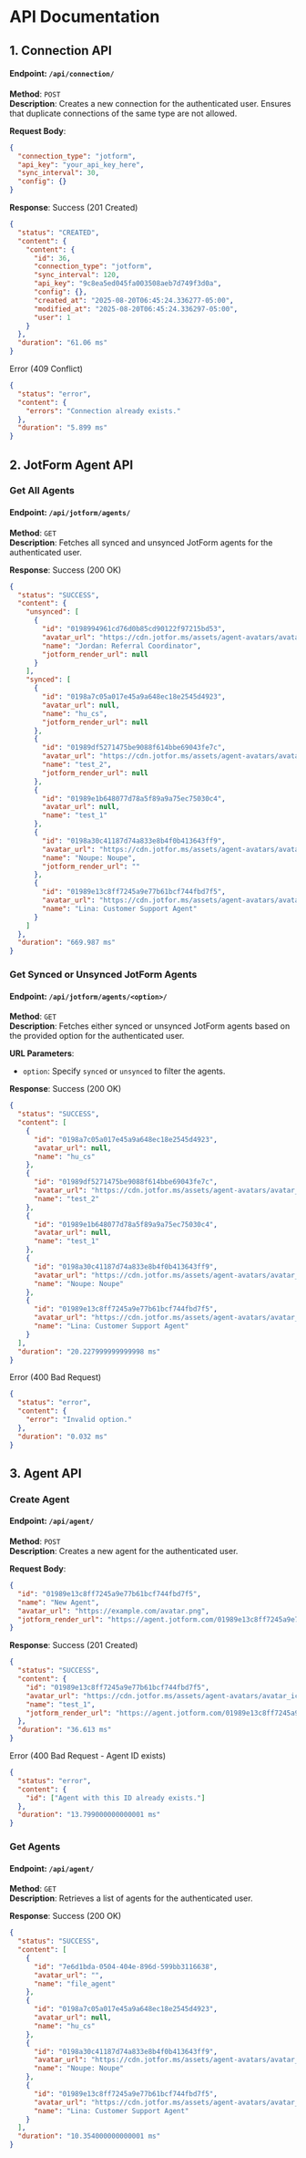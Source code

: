 # API Documentation

## 1. Connection API

#### Endpoint: `/api/connection/`

**Method**: `POST`  
**Description**: Creates a new connection for the authenticated user. Ensures that duplicate connections of the same type are not allowed.

**Request Body**:

```json
{
  "connection_type": "jotform",
  "api_key": "your_api_key_here",
  "sync_interval": 30,
  "config": {}
}
```

**Response**:
Success (201 Created)

```json
{
  "status": "CREATED",
  "content": {
    "content": {
      "id": 36,
      "connection_type": "jotform",
      "sync_interval": 120,
      "api_key": "9c8ea5ed045fa003508aeb7d749f3d0a",
      "config": {},
      "created_at": "2025-08-20T06:45:24.336277-05:00",
      "modified_at": "2025-08-20T06:45:24.336297-05:00",
      "user": 1
    }
  },
  "duration": "61.06 ms"
}
```

Error (409 Conflict)

```json
{
  "status": "error",
  "content": {
    "errors": "Connection already exists."
  },
  "duration": "5.899 ms"
}
```

## 2. JotForm Agent API

### Get All Agents

#### Endpoint: `/api/jotform/agents/`

**Method**: `GET`  
**Description**: Fetches all synced and unsynced JotForm agents for the authenticated user.

**Response**:
Success (200 OK)

```json
{
  "status": "SUCCESS",
  "content": {
    "unsynced": [
      {
        "id": "0198994961cd76d0b85cd90122f97215bd53",
        "avatar_url": "https://cdn.jotfor.ms/assets/agent-avatars/avatar_icon_811.png",
        "name": "Jordan: Referral Coordinator",
        "jotform_render_url": null
      }
    ],
    "synced": [
      {
        "id": "0198a7c05a017e45a9a648ec18e2545d4923",
        "avatar_url": null,
        "name": "hu_cs",
        "jotform_render_url": null
      },
      {
        "id": "01989df5271475be9088f614bbe69043fe7c",
        "avatar_url": "https://cdn.jotfor.ms/assets/agent-avatars/avatar_icon_811.png",
        "name": "test_2",
        "jotform_render_url": null
      },
      {
        "id": "01989e1b648077d78a5f89a9a75ec75030c4",
        "avatar_url": null,
        "name": "test_1"
      },
      {
        "id": "0198a30c41187d74a833e8b4f0b413643ff9",
        "avatar_url": "https://cdn.jotfor.ms/assets/agent-avatars/avatar_icon_821.png",
        "name": "Noupe: Noupe",
        "jotform_render_url": ""
      },
      {
        "id": "01989e13c8ff7245a9e77b61bcf744fbd7f5",
        "avatar_url": "https://cdn.jotfor.ms/assets/agent-avatars/avatar_icon_267.png",
        "name": "Lina: Customer Support Agent"
      }
    ]
  },
  "duration": "669.987 ms"
}
```

### Get Synced or Unsynced JotForm Agents

#### Endpoint: `/api/jotform/agents/<option>/`

**Method**: `GET`  
**Description**: Fetches either synced or unsynced JotForm agents based on the provided option for the authenticated user.

**URL Parameters**:

- `option`: Specify `synced` or `unsynced` to filter the agents.

**Response**:
Success (200 OK)

```json
{
  "status": "SUCCESS",
  "content": [
    {
      "id": "0198a7c05a017e45a9a648ec18e2545d4923",
      "avatar_url": null,
      "name": "hu_cs"
    },
    {
      "id": "01989df5271475be9088f614bbe69043fe7c",
      "avatar_url": "https://cdn.jotfor.ms/assets/agent-avatars/avatar_icon_811.png",
      "name": "test_2"
    },
    {
      "id": "01989e1b648077d78a5f89a9a75ec75030c4",
      "avatar_url": null,
      "name": "test_1"
    },
    {
      "id": "0198a30c41187d74a833e8b4f0b413643ff9",
      "avatar_url": "https://cdn.jotfor.ms/assets/agent-avatars/avatar_icon_821.png",
      "name": "Noupe: Noupe"
    },
    {
      "id": "01989e13c8ff7245a9e77b61bcf744fbd7f5",
      "avatar_url": "https://cdn.jotfor.ms/assets/agent-avatars/avatar_icon_267.png",
      "name": "Lina: Customer Support Agent"
    }
  ],
  "duration": "20.227999999999998 ms"
}
```

Error (400 Bad Request)

```json
{
  "status": "error",
  "content": {
    "error": "Invalid option."
  },
  "duration": "0.032 ms"
}
```

## 3. Agent API

### Create Agent

#### Endpoint: `/api/agent/`

**Method**: `POST`  
**Description**: Creates a new agent for the authenticated user.

**Request Body**:

```json
{
  "id": "01989e13c8ff7245a9e77b61bcf744fbd7f5",
  "name": "New Agent",
  "avatar_url": "https://example.com/avatar.png",
  "jotform_render_url": "https://agent.jotform.com/01989e13c8ff7245a9e77b61bcf744fbd7f5"
}
```

**Response**:
Success (201 Created)

```json
{
  "status": "SUCCESS",
  "content": {
    "id": "01989e13c8ff7245a9e77b61bcf744fbd7f5",
    "avatar_url": "https://cdn.jotfor.ms/assets/agent-avatars/avatar_icon_811.png",
    "name": "test_1",
    "jotform_render_url": "https://agent.jotform.com/01989e13c8ff7245a9e77b61bcf744fbd7f5"
  },
  "duration": "36.613 ms"
}
```

Error (400 Bad Request - Agent ID exists)

```json
{
  "status": "error",
  "content": {
    "id": ["Agent with this ID already exists."]
  },
  "duration": "13.799000000000001 ms"
}
```

### Get Agents

#### Endpoint: `/api/agent/`

**Method**: `GET`  
**Description**: Retrieves a list of agents for the authenticated user.

**Response**:
Success (200 OK)

```json
{
  "status": "SUCCESS",
  "content": [
    {
      "id": "7e6d1bda-0504-404e-896d-599bb3116638",
      "avatar_url": "",
      "name": "file_agent"
    },
    {
      "id": "0198a7c05a017e45a9a648ec18e2545d4923",
      "avatar_url": null,
      "name": "hu_cs"
    },
    {
      "id": "0198a30c41187d74a833e8b4f0b413643ff9",
      "avatar_url": "https://cdn.jotfor.ms/assets/agent-avatars/avatar_icon_821.png",
      "name": "Noupe: Noupe"
    },
    {
      "id": "01989e13c8ff7245a9e77b61bcf744fbd7f5",
      "avatar_url": "https://cdn.jotfor.ms/assets/agent-avatars/avatar_icon_267.png",
      "name": "Lina: Customer Support Agent"
    }
  ],
  "duration": "10.354000000000001 ms"
}
```
